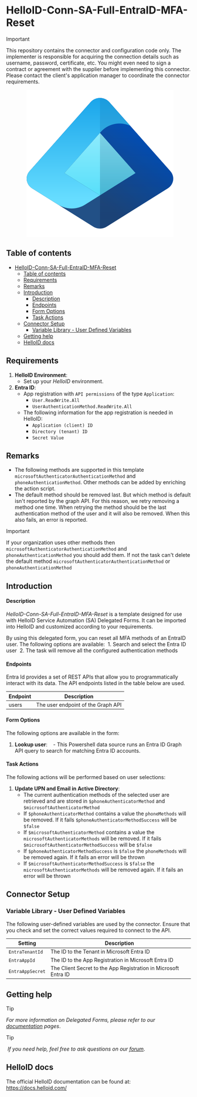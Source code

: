 # HelloID-Conn-SA-Full-EntraID-MFA-Reset

> [!IMPORTANT]
> This repository contains the connector and configuration code only. The implementer is responsible for acquiring the connection details such as username, password, certificate, etc. You might even need to sign a contract or agreement with the supplier before implementing this connector. Please contact the client's application manager to coordinate the connector requirements.

<p align="center">
  <img src="https://github.com/Tools4everBV/HelloID-Conn-SA-Full-EntraID-MFA-Reset/blob/main/Logo.png?raw=true">
</p>

## Table of contents

- [HelloID-Conn-SA-Full-EntraID-MFA-Reset](#helloid-conn-sa-full-entra-id-mfa-reset)
  - [Table of contents](#table-of-contents)
  - [Requirements](#requirements)
  - [Remarks](#remarks)
  - [Introduction](#introduction)
      - [Description](#description)
      - [Endpoints](#endpoints)
      - [Form Options](#form-options)
      - [Task Actions](#task-actions)
  - [Connector Setup](#connector-setup)
    - [Variable Library - User Defined Variables](#variable-library---user-defined-variables)
  - [Getting help](#getting-help)
  - [HelloID docs](#helloid-docs)

## Requirements
1. **HelloID Environment**:
   - Set up your _HelloID_ environment.
2. **Entra ID**:
   - App registration with `API permissions` of the type `Application`:
      -  `User.ReadWrite.All`
      - `UserAuthenticationMethod.ReadWrite.All`
   - The following information for the app registration is needed in HelloID:
      - `Application (client) ID`
      - `Directory (tenant) ID`
      - `Secret Value`

## Remarks
- The following methods are supported in this template `microsoftAuthenticatorAuthenticationMethod` and `phoneAuthenticationMethod`. Other methods can be added by enriching the action script.
- The default method should be removed last. But which method is default isn't reported by the graph API. For this reason, we retry removing a method one time. When retrying the method should be the last authentication method of the user and it will also be removed. When this also fails, an error is reported.

> [!IMPORTANT]
> If your organization uses other methods then `microsoftAuthenticatorAuthenticationMethod` and `phoneAuthenticationMethod` you should add them. If not the task can't delete the default method `microsoftAuthenticatorAuthenticationMethod` or `phoneAuthenticationMethod`

## Introduction

#### Description
_HelloID-Conn-SA-Full-EntraID-MFA-Reset_ is a template designed for use with HelloID Service Automation (SA) Delegated Forms. It can be imported into HelloID and customized according to your requirements. 

By using this delegated form, you can reset all MFA methods of an EntraID user. The following options are available:
 1. Search and select the Entra ID user
 2. The task will remove all the configured authentication methods

#### Endpoints
Entra Id provides a set of REST APIs that allow you to programmatically interact with its data. The API endpoints listed in the table below are used.

| Endpoint | Description                        |
| -------- | ---------------------------------- |
| users    | The user endpoint of the Graph API |

#### Form Options
The following options are available in the form:

1. **Lookup user**:
   - This Powershell data source runs an Entra ID Graph API query to search for matching Entra ID accounts.

#### Task Actions
The following actions will be performed based on user selections:

1. **Update UPN and Email in Active Directory**:
   - The current authentication methods of the selected user are retrieved and are stored in `$phoneAuthenticatorMethod` and `$microsoftAuthenticatorMethod`
   - If `$phoneAuthenticatorMethod` contains a value the `phoneMethods` will be removed. If it fails `$phoneAuthenticatorMethodSuccess` will be `$false`
   - If `$microsoftAuthenticatorMethod` contains a value the `microsoftAuthenticatorMethods` will be removed. If it fails `$microsoftAuthenticatorMethodSuccess` will be `$false`
   - If `$phoneAuthenticatorMethodSuccess` is `$false` the `phoneMethods` will be removed again. If it fails an error will be thrown
   - If `$microsoftAuthenticatorMethodSuccess` is `$false` the `microsoftAuthenticatorMethods` will be removed again. If it fails an error will be thrown

## Connector Setup
### Variable Library - User Defined Variables
The following user-defined variables are used by the connector. Ensure that you check and set the correct values required to connect to the API.

| Setting          | Description                                                     |
| ---------------- | --------------------------------------------------------------- |
| `EntraTenantId`  | The ID to the Tenant in Microsoft Entra ID                      |
| `EntraAppId`     | The ID to the App Registration in Microsoft Entra ID            |
| `EntraAppSecret` | The Client Secret to the App Registration in Microsoft Entra ID |

## Getting help
> [!TIP]
> _For more information on Delegated Forms, please refer to our [documentation](https://docs.helloid.com/en/service-automation/delegated-forms.html) pages_.

> [!TIP]
>  _If you need help, feel free to ask questions on our [forum](https://forum.helloid.com)_.

## HelloID docs
The official HelloID documentation can be found at: https://docs.helloid.com/
